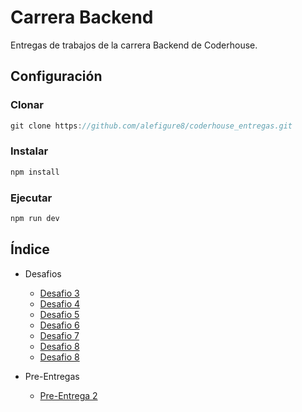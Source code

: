 # Carrera Backend

Entregas de trabajos de la carrera Backend de Coderhouse.

## Configuración

### Clonar

```js
git clone https://github.com/alefigure8/coderhouse_entregas.git
```

### Instalar

```ps1
npm install
```

### Ejecutar

```js
npm run dev
```

## Índice

- Desafios
  - [Desafio 3](https://github.com/alefigure8/coderhouse_entregas/tree/master/entrega_3)
  - [Desafio 4](https://github.com/alefigure8/coderhouse_entregas/tree/master/entrega_4)
  - [Desafio 5](https://github.com/alefigure8/coderhouse_entregas/tree/master/entrega_5)
  - [Desafio 6](https://github.com/alefigure8/coderhouse_entregas/tree/master/entrega_6)
  - [Desafio 7](https://github.com/alefigure8/coderhouse_entregas/tree/master/entrega_7)
  - [Desafio 8](https://github.com/alefigure8/coderhouse_entregas/tree/master/entrega_8/)
  - [Desafio 8](https://github.com/alefigure8/coderhouse_entregas/tree/master/entrega_9/)

- Pre-Entregas
  - [Pre-Entrega 2](https://github.com/alefigure8/coderhouse_entregas/tree/master/pre_entrega_final_2)
 
